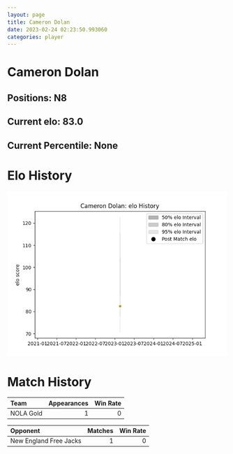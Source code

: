 ```yaml
---  
layout: page  
title: Cameron Dolan  
date: 2023-02-24 02:23:50.993060  
categories: player  
---
```

# Cameron Dolan

## Positions: N8

## Current elo: 83.0

## Current Percentile: None

# Elo History


![elo history](history_CameronDolan.png)
# Match History


| Team      |   Appearances |   Win Rate |
|:----------|--------------:|-----------:|
| NOLA Gold |             1 |          0 |

| Opponent               |   Matches |   Win Rate |
|:-----------------------|----------:|-----------:|
| New England Free Jacks |         1 |          0 |